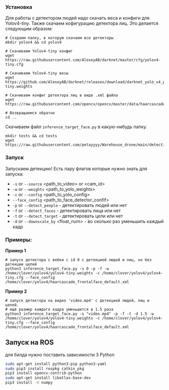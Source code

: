 ### Установка

Для работы с детектором людей надо скачать веса и конфиги для Yolov4-tiny. Также скачаем кофигурацию детектора лиц.
Это делается следующим образом:

```shell
# Создаем папку, в которую скачаем все детекторы
mkdir yolov4 && cd yolov4

# Скачиваем Yolov4-tiny конфиг
wget https://raw.githubusercontent.com/AlexeyAB/darknet/master/cfg/yolov4-tiny.cfg

# Скачиваем Yolov4-tiny весы
wget https://github.com/AlexeyAB/darknet/releases/download/darknet_yolo_v4_pre/yolov4-tiny.weights

# Скачиваем конфиг детектора лиц в виде .xml файла
wget https://raw.githubusercontent.com/opencv/opencv/master/data/haarcascades/haarcascade_frontalface_default.xml

# Возвращаемся обратно
cd ..
```

Скачиваем файл `inference_target_face.py` в какую-нибудь папку.

```shell
mkdir tests && cd tests
wget https://raw.githubusercontent.com/petayyyy/Warehouse_drone/main/detection/inference_target_face.py
```

### Запуск

Запускаем детекцию! Есть пару флагов которые нужно знать для запуска:
- `-s` or `--source` <path_to_video> or <cam_id>
- `-w` or `--weights` <path_to_yolo_weights>
- `-c` or `--config` <path_to_yolo_config>
- `--face_config` <path_to_face_detector_confif>
- `-p` or `--detect_people` - детектировать людей или нет
- `-f` or `--detect_faces` - детектировать лица или нет
- `-t` or `--detect_target` - детектировать цели или нет
- `-d` or `--downscale_by` <float_num> - во сколько раз уменьшить каждый кадр

### Примеры:

**Пример 1**
```shell
# запуск детектора с вебки с id 0 с детекцией людей и лиц, но без детекции целей
python3 inference_target_face.py -s 0 -p -f -w /home/clover/yolov4/yolov4-tiny.weights -c /home/clover/yolov4/yolov4-tiny.cfg --face_config /home/clover/yolov4/haarcascade_frontalface_default.xml
```

**Пример 2**
```shell
# запуск детектора на видео 'video.mp4' с детекцией людей, лиц и целей.
# ещё размер каждого кадра уменьшится в 1.5 раза
python3 inference_target_face.py -s "video.mp4" -p -f -t -d 1.5 -w /home/clover/yolov4/yolov4-tiny.weights -c /home/clover/yolov4/yolov4-tiny.cfg --face_config /home/clover/yolov4/haarcascade_frontalface_default.xml
```
## Запуск на ROS  
для билда нужно поставить зависимости 3 Python  
```bash
sudo apt-get install python3-pip python3-yaml
sudo pip3 install rospkg catkin_pkg
pip3 install opencv-contrib-python
sudo apt-get install libatlas-base-dev
pip3 install -U numpy
```
